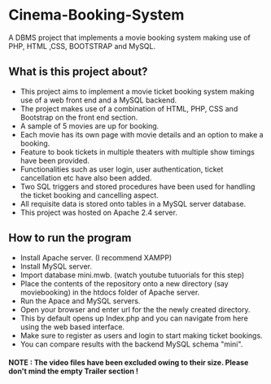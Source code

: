 # Cinema-Booking-System
A DBMS project that implements a movie booking system making use of PHP, HTML ,CSS, BOOTSTRAP and MySQL.

## What is this project about?

* This project aims to implement a movie ticket booking system making use of a web front end and a MySQL backend.
* The project makes use of a combination of HTML, PHP, CSS and Bootstrap on the front end section.
* A sample of 5 movies are up for booking.
* Each movie has its own page with movie details and an option to make a booking.
* Feature to book tickets in multiple theaters with multiple show timings have been provided.
* Functionalities such as user login, user authentication, ticket cancellation etc have also been added.
* Two SQL triggers and stored procedures have been used for handling the ticket booking and cancelling aspect.
* All requisite data is stored onto tables in a MySQL server database.
* This project was hosted on Apache 2.4 server.

## How to run the program

* Install Apache server. (I recommend XAMPP)
* Install MySQL server.
* Import database mini.mwb. (watch youtube tutuorials for this step)
* Place the contents of the repository onto a new directory (say moviebooking) in the htdocs folder of Apache server.
* Run the Apace and MySQL servers.
* Open your browser and enter url for the the newly created directory.
* This by default opens up Index.php and you can navigate from here using the web based interface.
* Make sure to register as users and login to start making ticket bookings.
* You can compare results with the backend MySQL schema "mini".

#### NOTE : The video files have been excluded owing to their size. Please don't mind the empty Trailer section !
